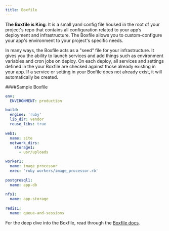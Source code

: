 ```yaml
---
title: Boxfile
---
```


**The Boxfile is King**. It is a small yaml config file housed in the root of your project's repo that contains all configuration related to your app’s deployment and infrastructure. The Boxfile allows you to custom-configure your app's environment to your project's specific needs.

In many ways, the Boxfile acts as a "seed" file for your infrastructure. It gives you the ability to launch services and add things such as environment variables and cron jobs on deploy. On each deploy, all services and settings defined in the your Boxfile are checked against those already existing in your app. If a service or setting in your Boxfile does not already exist, it will automatically be created.

####Sample Boxfile
```yaml
env:
  ENVIRONMENT: production

build:
  engine: 'ruby'
  lib_dir: vendor
  reuse_libs: true
  
web1:
  name: site
  network_dirs:
    storage1:
      - usr/uploads

worker1:
  name: image_processor
  exec: 'ruby workers/image_processor.rb'
  
postgresql1:
  name: app-db
  
nfs1:
  name: app-storage
  
redis1:
  name: queue-and-sessions  
```

For the deep dive into the Boxfile, read through the [Boxfile docs](/boxfile/).